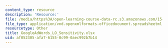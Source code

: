 ```yaml
---
content_type: resource
description: 'Resource:'
file: /media/https%3A/open-learning-course-data-rc.s3.amazonaws.com/15-071-the-analytics-edge-spring-2017/af052305afa761550c990aec992b7b14_GoogleAdWords_LO_Sensitivity.xlsx
file_type: application/vnd.openxmlformats-officedocument.spreadsheetml.sheet
resourcetype: Other
title: GoogleAdWords_LO_Sensitivity.xlsx
uid: af052305-afa7-6155-0c99-0aec992b7b14
---
```

